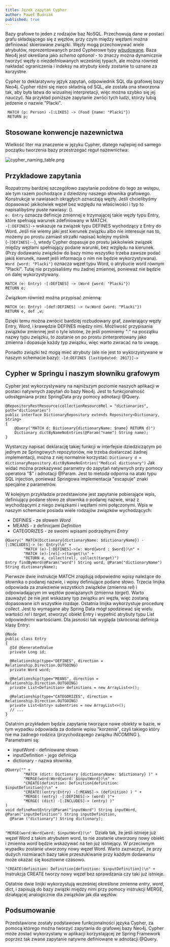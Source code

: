 ```yaml
---
title: Jęzek zapytań Cypher
author: Paweł Budniak
published: true
---
```


Bazy grafowe to jeden z rodzajów baz NoSQL. Przechowują dane w postaci grafu składającego się z węzłów, przy czym między węzłami można definiować skierowane związki. Węzły mogą przechowywać wiele atrybutów, reprezentowanych przed Cypherowe typy [wbudowane](https://neo4j.com/docs/cypher-manual/current/syntax/values/#property-types).
Baza Neo4j jest określana jako _schema optional_ -  to znaczy można dynamicznie tworzyć węzły o niezdefniowanych wcześniej typach, ale można również nakładać ograniczenia i indeksy na atrybuty kiedy zostanie to uznane za korzystne.

Cypher to deklaratywny język zapytań, odpowiednik SQL dla grafowej bazy Neo4j. Cypher różni się nieco składnią od SQL, ale została ona stworzona tak, aby była łatwa do wizualnej interpretacji, więc można szybko się jej nauczyć. Na przykład poniższe zapytanie zwróci tych ludzi, którzy lubią jedzenie o nazwie "Placki".
 
  ```
   MATCH (p: Person) -[:LIKES] -> (Food {name: "Placki"})  
   RETURN p;
   ```

## Stosowane konwencje nazewnictwa
Wielkość liter ma znaczenie w języku Cypher, dlatego najlepiej od samego początku tworzenia bazy przestrzegać reguł nazewnictwa:

![cypher_naming_table.png]({{site.image-url}}/cypher_naming_table.png)

## Przykładowe zapytania

Rozpatrzmy bardziej szczegółowo zapytanie podobne do tego ze wstępu, ale tym razem pochodzące z dziedziny naszego słownika grafowego.
Konstrukcje w nawiasach okrągłych oznaczają węzły. Jeśli chcielibyśmy dopasować jakikolwiek węzeł bez względu na właściwości i typ to napisalibyśmy puste nawiasy: ().  
`e: Entry` oznacza definicje zmiennej e trzymającej takie węzły typu Entry, które spełniają warunek zdefiniowany w MATCH.  
`-[:DEFINES]->`   wskazuje na związek typu DEFINES wychodzący z Entry do Word. Jeśli nie wiemy jaki jest kierunek związku albo nie interesuje nas to, możemy po prostu zamiast strzałki napisać kolejny myślnik  
   (`-[DEFINES]--`), wtedy Cypher dopasuje po prostu jakikolwiek związek między węzłami spełniający podane warunki, bez względu na kierunek. (Przy dodawaniu związków do bazy mimo wszystko trzeba zawsze podać jakiś kierunek, nawet jeśli informacja o nim nie będzie wykorzystywana).
`Word {word: "Placki"}` oznacza węzeł typu Word, o atrybucie word równym "Placki". Tutaj nie przypisaliśmy mu żadnej zmiennej, ponieważ nie będzie on dalej wykorzystywany.    

    MATCH (e: Entry) -[:DEFINES] -> (Word {word: "Placki"})  
    RETURN e;

Związkom również można przypisać zmienną:     

    MATCH (e: Entry) -[def:DEFINES] -> (w:Word {word: "Placki"})  
    RETURN e, def ,w;     
Dzięki temu można zwrócić  bardziej rozbudowany graf, zawierający węzły Entry, Word, i krawędzie DEFINES między nimi. Możliwość przypisania związków zmiennej jest o tyle istotne, że jeśli pominiemy ":" na początku nazwy typu związku, to zostanie on po prostu zinterpretowany jako zmienna i dopasuje każdy typ związku, więc warto zwracać na to uwagę.

Ponadto związki też mogą mieć atrybuty (ale nie jest to wykorzystywane w naszym schemacie bazy): 
`-[d:DEFINES {lastUpdated: 2017}]-> `

## Cypher w Springu i naszym słowniku grafowym

Cypher jest wykorzystywany na najniższym poziomie naszych aplikacji w postaci natywnych zapytań do bazy Neo4j. Jest to funkcjonalność udostępniana przez SpringData przy pomocy adnotacji @Query.   
```
@RepositoryRestResource(collectionResourceRel = "dictionaries", path="dictionaries")  
public interface DictionaryRepository extends Repository<Dictionary, String>  
{
	@Query("MATCH d: Dictionary{dictionaryName: $name} RETURN d)")  
	Dictionary dictByNameNoEntries(@Param("name") String name);
}
```
Wystarczy napisać deklarację takiej funkcji w interfejsie dziedziczącym po jednym ze Springowych repozytoriów, nie trzeba dostarczać żadnej implementacji, można z niej normalnie korzystać: 
`Dictionary d = dictionaryRepository.dictByNameNoEntries("Medical dictionary")`
Jak widać można przekazywać parametry do zapytań natywnych przy pomocy operatora "$" i adnotacji @Param. Jest to metoda odporna na ataki typu SQL injection, ponieważ Springowa implementacja "escapuje" znaki specjalne z parametrów.

W kolejnym przykładzie przedstawione jest zapytanie pobierające wpis, definiujący podane słowo ze słownika o podanej nazwie, wraz z wychodzącymi z niego związkami i węzłami nimi połączonymi. Wpis w naszym schemacie posiada wiele rodzajów związków wychodzących:  
 - DEFINES - ze słowem _Word_
 - MEANS - z definicjami _Definition_
 - CATEGORIZES - ze swoimi wpisami podrzędnymi _Entry_   
```
@Query(" MATCH(Dictionary{dictionaryName: $dictionaryName}) -[:INCLUDES]-> (e: Entry)\n" +  
        "MATCH (e)-[:DEFINES]->(w: Word{word : $word})\n" +  
        "MATCH (e)-[rel]->(target)\n" +  
        "RETURN e, collect(rel), collect(target)")  
Entry findByWord(@Param("word") String word, @Param("dictionaryName") String dictionaryName);
```

Pierwsze dwie instrukcje MATCH znajdują odpowiedno wpisy należące do słownika o podanej nazwie, i wpisy definiujące podane słowo.
Trzecia linijka odpowiada za znalezienie wszystkich związków (zmienna _rel_) i odpowiadającym im węzłów powiązanych (zmienna _target_). Warto zauważyć że nie jest wskazany typ związku ani węzła, więc zostaną dopasowane ich wszystkie rozdaje.
Ostatnia linijka wykorzystuje procedurę _collect_. Jest to wymagane aby Spring Data mógł spodziewać się wielu wartości _rel_ i _target_, stworzyć obiekt Entry i wypełnić atrybuty typu List odpowiednimi wartościami. Dla jasności tak wygląda (skrócona) definicja klasy Entry: 

```
@Node  
public class Entry  
{  
  @Id @GeneratedValue  
  private Long id;  
  
  @Relationship(type="DEFINES", direction = Relationship.Direction.OUTGOING)  
  private Word word;  
  
  @Relationship(type="MEANS", direction = Relationship.Direction.OUTGOING)  
  private List<Definition> definitions = new ArrayList<>();  
  
  @Relationship(type="CATEGORIZES", direction = Relationship.Direction.OUTGOING)  
  private List<Entry> subentries = new ArrayList<>();
  // ...
}
```   

Ostatnim przykładem będzie zapytanie tworzące nowe obiekty w bazie, w tym wypadku odpowiada za dodanie wpisu "korzenia", czyli takiego który nie ma żadnego rodzica (przychodzącego związku _INCOMING_ ).
Parametrami są: 
 - inputWord - definiowane słowo
 - inputDefinition - jego definicja
 - dictionary - nazwa słownika   

```   
@Query("" +  
        "MATCH (dict: Dictionary {dictionaryName: $dictionary} )" +  
        "MERGE(word:Word{word: $inputWord})\n" +  
        "CREATE(definition: Definition{definition: $inputDefinition})\n" +  
        "CREATE((entry:Entry) -[:MEANS]-> (definition) ) " +  
        "MERGE( (entry) -[:DEFINES]-> (word) )"+  
        "MERGE( (dict) -[:INCLUDES]-> (entry) )"  
)  
void defineRootEntry(@Param("inputWord") String inputWord, @Param("inputDefinition") String inputDefinition,  
  @Param ("dictionary") String dictionary);
  
```

`"MERGE(word:Word{word: $inputWord})\n" `
Działa tak, że jeśli istnieje już węzeł Word z takim atrybutem word, to nie zostanie utworzony nowy obiekt i zmienna _word_ będzie wskazywać na ten już istniejący. W przeciwnym wypadku zostanie utworzony nowy węzeł Word. Warto zaznaczyć, że przy dużych rozmiarach bazy takie przeszukiwanie przy każdym dodawaniu może okazać się kosztowne czasowo.

`"CREATE(definition: Definition{definition: $inputDefinition})\n" + `
Instrukcja CREATE tworzy nowy węzeł bez sprawdzania czy taki już istnieje.

Ostatnie dwie linijki wykorzystują wcześniej określone zmienne _entry_, _word_, _dict_, i zapisują do bazy związki między nimi przy pomocy instrukcji MERGE, działającej analogicznie dla związków jak dla węzłów.

## Podsumowanie
Przedstawione zostały podstawowe funkcjonalności języka Cypher, za pomocą którego można tworzyć zapytania do grafowej bazy Neo4j. Cypher może zostać wykorzystany w aplikacji korzystającej ze Spring Framework poprzez tak zwane zapytanie natywne definiowane w adnotacji @Query.
